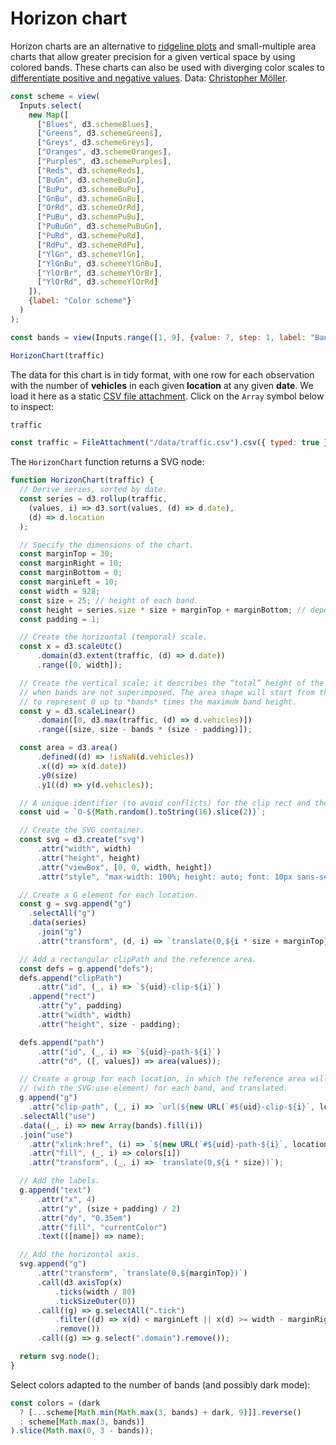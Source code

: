 # Horizon chart

Horizon charts are an alternative to [ridgeline plots](./ridgeline-plot) and small-multiple area charts that allow greater precision for a given vertical space by using colored bands. These charts can also be used with diverging color scales to [differentiate positive and negative values](./diverging-horizon-chart). Data: [Christopher Möller](https://gist.github.com/chrtze/c74efb46cadb6a908bbbf5227934bfea).

```js
const scheme = view(
  Inputs.select(
    new Map([
      ["Blues", d3.schemeBlues],
      ["Greens", d3.schemeGreens],
      ["Greys", d3.schemeGreys],
      ["Oranges", d3.schemeOranges],
      ["Purples", d3.schemePurples],
      ["Reds", d3.schemeReds],
      ["BuGn", d3.schemeBuGn],
      ["BuPu", d3.schemeBuPu],
      ["GnBu", d3.schemeGnBu],
      ["OrRd", d3.schemeOrRd],
      ["PuBu", d3.schemePuBu],
      ["PuBuGn", d3.schemePuBuGn],
      ["PuRd", d3.schemePuRd],
      ["RdPu", d3.schemeRdPu],
      ["YlGn", d3.schemeYlGn],
      ["YlGnBu", d3.schemeYlGnBu],
      ["YlOrBr", d3.schemeYlOrBr],
      ["YlOrRd", d3.schemeYlOrRd]
    ]),
    {label: "Color scheme"}
  )
);
```

```js
const bands = view(Inputs.range([1, 9], {value: 7, step: 1, label: "Bands"}));
```

```js echo
HorizonChart(traffic)
```

The data for this chart is in tidy format, with one row for each observation with the number of **vehicles** in each given **location** at any given **date**. We load it here as a static [CSV file attachment](https://observablehq.com/framework/lib/csv). Click on the `Array` symbol below to inspect:

```js
traffic
```

```js echo
const traffic = FileAttachment("/data/traffic.csv").csv({ typed: true });
```

The `HorizonChart` function returns a SVG node:

```js echo
function HorizonChart(traffic) {
  // Derive series, sorted by date.
  const series = d3.rollup(traffic,
    (values, i) => d3.sort(values, (d) => d.date),
    (d) => d.location
  );

  // Specify the dimensions of the chart.
  const marginTop = 30;
  const marginRight = 10;
  const marginBottom = 0;
  const marginLeft = 10;
  const width = 928;
  const size = 25; // height of each band.
  const height = series.size * size + marginTop + marginBottom; // depends on the number of series
  const padding = 1;

  // Create the horizontal (temporal) scale.
  const x = d3.scaleUtc()
      .domain(d3.extent(traffic, (d) => d.date))
      .range([0, width]);

  // Create the vertical scale; it describes the “total” height of the area,
  // when bands are not superimposed. The area shape will start from the y=size position
  // to represent 0 up to *bands* times the maximum band height.
  const y = d3.scaleLinear()
      .domain([0, d3.max(traffic, (d) => d.vehicles)])
      .range([size, size - bands * (size - padding)]);

  const area = d3.area()
      .defined((d) => !isNaN(d.vehicles))
      .x((d) => x(d.date))
      .y0(size)
      .y1((d) => y(d.vehicles));

  // A unique identifier (to avoid conflicts) for the clip rect and the reusable paths.
  const uid = `O-${Math.random().toString(16).slice(2)}`;

  // Create the SVG container.
  const svg = d3.create("svg")
      .attr("width", width)
      .attr("height", height)
      .attr("viewBox", [0, 0, width, height])
      .attr("style", "max-width: 100%; height: auto; font: 10px sans-serif;");

  // Create a G element for each location.
  const g = svg.append("g")
    .selectAll("g")
    .data(series)
      .join("g")
      .attr("transform", (d, i) => `translate(0,${i * size + marginTop})`);

  // Add a rectangular clipPath and the reference area.
  const defs = g.append("defs");
  defs.append("clipPath")
      .attr("id", (_, i) => `${uid}-clip-${i}`)
    .append("rect")
      .attr("y", padding)
      .attr("width", width)
      .attr("height", size - padding);

  defs.append("path")
      .attr("id", (_, i) => `${uid}-path-${i}`)
      .attr("d", ([, values]) => area(values));

  // Create a group for each location, in which the reference area will be replicated
  // (with the SVG:use element) for each band, and translated.
  g.append("g")
    .attr("clip-path", (_, i) => `url(${new URL(`#${uid}-clip-${i}`, location)})`)
  .selectAll("use")
  .data((_, i) => new Array(bands).fill(i))
  .join("use")
    .attr("xlink:href", (i) => `${new URL(`#${uid}-path-${i}`, location)}`)
    .attr("fill", (_, i) => colors[i])
    .attr("transform", (_, i) => `translate(0,${i * size})`);

  // Add the labels.
  g.append("text")
      .attr("x", 4)
      .attr("y", (size + padding) / 2)
      .attr("dy", "0.35em")
      .attr("fill", "currentColor")
      .text(([name]) => name);

  // Add the horizontal axis.
  svg.append("g")
      .attr("transform", `translate(0,${marginTop})`)
      .call(d3.axisTop(x)
          .ticks(width / 80)
          .tickSizeOuter(0))
      .call((g) => g.selectAll(".tick")
          .filter((d) => x(d) < marginLeft || x(d) >= width - marginRight)
          .remove())
      .call((g) => g.select(".domain").remove());

  return svg.node();
}
```

Select colors adapted to the number of bands (and possibly dark mode):

```js echo
const colors = (dark
  ? [...scheme[Math.min(Math.max(3, bands) + dark, 9)]].reverse()
  : scheme[Math.max(3, bands)]
).slice(Math.max(0, 3 - bands));
```
